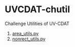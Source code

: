 UVCDAT-chutil
=============

Challenge Utilities of UV-CDAT

  1. [area_utils.py](chutil/area_utils.py)
  2. [nonrect_utils.py](chutil/nonrect_utils.py) 
